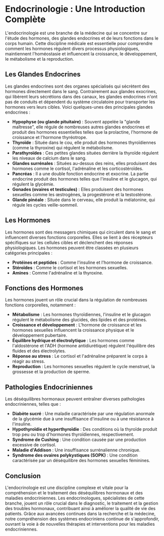 # Endocrinologie : Une Introduction Complète

L'endocrinologie est une branche de la médecine qui se concentre sur l'étude des hormones, des glandes endocrines et de leurs fonctions dans le corps humain. Cette discipline médicale est essentielle pour comprendre comment les hormones régulent divers processus physiologiques, maintiennent l'homéostasie et influencent la croissance, le développement, le métabolisme et la reproduction.

## Les Glandes Endocrines

Les glandes endocrines sont des organes spécialisés qui sécrètent des hormones directement dans le sang. Contrairement aux glandes exocrines, qui libèrent leurs sécrétions dans des canaux, les glandes endocrines n'ont pas de conduits et dépendent du système circulatoire pour transporter les hormones vers leurs cibles. Voici quelques-unes des principales glandes endocrines :

- **Hypophyse (ou glande pituitaire)** : Souvent appelée la "glande maîtresse", elle régule de nombreuses autres glandes endocrines et produit des hormones essentielles telles que la prolactine, l'hormone de croissance et l'hormone thyréotrope.
- **Thyroïde** : Située dans le cou, elle produit des hormones thyroïdiennes (comme la thyroxine) qui régulent le métabolisme.
- **Parathyroïdes** : Ces petites glandes situées derrière la thyroïde régulent les niveaux de calcium dans le sang.
- **Glandes surrénales** : Situées au-dessus des reins, elles produisent des hormones comme le cortisol, l'adrénaline et les corticostéroïdes.
- **Pancréas** : Il a une double fonction endocrine et exocrine. La partie endocrine produit des hormones telles que l'insuline et le glucagon, qui régulent la glycémie.
- **Gonades (ovaires et testicules)** : Elles produisent des hormones sexuelles comme les œstrogènes, la progestérone et la testostérone.
- **Glande pinéale** : Située dans le cerveau, elle produit la mélatonine, qui régule les cycles veille-sommeil.

## Les Hormones

Les hormones sont des messagers chimiques qui circulent dans le sang et influencent diverses fonctions corporelles. Elles se lient à des récepteurs spécifiques sur les cellules cibles et déclenchent des réponses physiologiques. Les hormones peuvent être classées en plusieurs catégories principales :

- **Protéines et peptides** : Comme l'insuline et l'hormone de croissance.
- **Stéroïdes** : Comme le cortisol et les hormones sexuelles.
- **Amines** : Comme l'adrénaline et la thyroxine.

## Fonctions des Hormones

Les hormones jouent un rôle crucial dans la régulation de nombreuses fonctions corporelles, notamment :

- **Métabolisme** : Les hormones thyroïdiennes, l'insuline et le glucagon régulent le métabolisme des glucides, des lipides et des protéines.
- **Croissance et développement** : L'hormone de croissance et les hormones sexuelles influencent la croissance physique et le développement pubertaire.
- **Équilibre hydrique et électrolytique** : Les hormones comme l'aldostérone et l'ADH (hormone antidiurétique) régulent l'équilibre des fluides et des électrolytes.
- **Réponse au stress** : Le cortisol et l'adrénaline préparent le corps à réagir au stress.
- **Reproduction** : Les hormones sexuelles régulent le cycle menstruel, la grossesse et la production de sperme.

## Pathologies Endocriniennes

Les déséquilibres hormonaux peuvent entraîner diverses pathologies endocriniennes, telles que :

- **Diabète sucré** : Une maladie caractérisée par une régulation anormale de la glycémie due à une insuffisance d'insuline ou à une résistance à l'insuline.
- **Hypothyroïdie et hyperthyroïdie** : Des conditions où la thyroïde produit trop peu ou trop d'hormones thyroïdiennes, respectivement.
- **Syndrome de Cushing** : Une condition causée par une production excessive de cortisol.
- **Maladie d'Addison** : Une insuffisance surrénalienne chronique.
- **Syndrome des ovaires polykystiques (SOPK)** : Une condition caractérisée par un déséquilibre des hormones sexuelles féminines.

## Conclusion

L'endocrinologie est une discipline complexe et vitale pour la compréhension et le traitement des déséquilibres hormonaux et des maladies endocriniennes. Les endocrinologues, spécialistes de cette branche, jouent un rôle crucial dans le diagnostic, le traitement et la gestion des troubles hormonaux, contribuant ainsi à améliorer la qualité de vie des patients. Grâce aux avancées continues dans la recherche et la médecine, notre compréhension des systèmes endocriniens continue de s'approfondir, ouvrant la voie à de nouvelles thérapies et interventions pour les maladies endocriniennes.